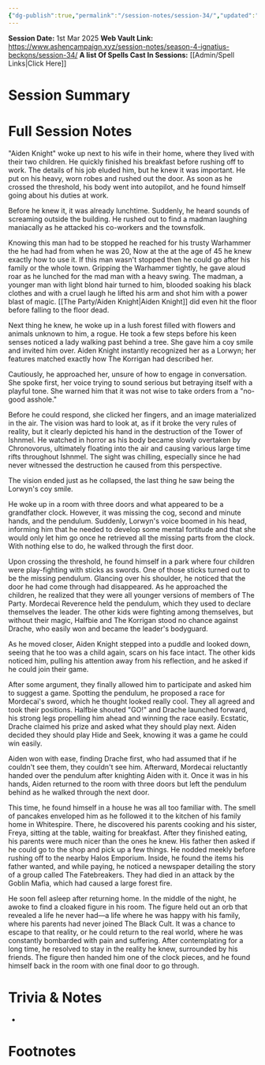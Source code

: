 ```yaml
---
{"dg-publish":true,"permalink":"/session-notes/session-34/","updated":"2025-03-09T17:04:30.878+00:00"}
---
```


**Session Date:** 1st Mar 2025 
**Web Vault Link:** https://www.ashencampaign.xyz/session-notes/season-4-ignatius-beckons/session-34/
**A list Of Spells Cast In Sessions:** [[Admin/Spell Links\|Click Here]]

# Session Summary 


# Full Session Notes
"Aiden Knight" woke up next to his wife in their home, where they lived with their two children. He quickly finished his breakfast before rushing off to work. The details of his job eluded him, but he knew it was important. He put on his heavy, worn robes and rushed out the door. As soon as he crossed the threshold, his body went into autopilot, and he found himself going about his duties at work. 

Before he knew it, it was already lunchtime. Suddenly, he heard sounds of screaming outside the building. He rushed out to find a madman laughing maniacally as he attacked his co-workers and the townsfolk.

Knowing this man had to be stopped he reached for his trusty Warhammer the he had had from when he was 20, Now at the at the age of 45 he knew exactly how to use it. If this man wasn't stopped then he could go after his family or the whole town. Gripping the Warhammer tightly, he gave aloud roar as he lunched for the mad man with a heavy swing. The madman, a younger man with light blond hair turned to him, blooded soaking his black clothes and with a cruel laugh he lifted his arm and shot him with a power blast of magic. [[The Party/Aiden Knight\|Aiden Knight]] did even hit the floor before falling to the floor dead. 

Next thing he knew, he woke up in a lush forest filled with flowers and animals unknown to him, a rogue. He took a few steps before his keen senses noticed a lady walking past behind a tree. She gave him a coy smile and invited him over. Aiden Knight instantly recognized her as a Lorwyn; her features matched exactly how The Korrigan had described her. 

Cautiously, he approached her, unsure of how to engage in conversation. She spoke first, her voice trying to sound serious but betraying itself with a playful tone. She warned him that it was not wise to take orders from a "no-good asshole."

Before he could respond, she clicked her fingers, and an image materialized in the air. The vision was hard to look at, as if it broke the very rules of reality, but it clearly depicted his hand in the destruction of the Tower of Ishnmel. He watched in horror as his body became slowly overtaken by Chronovorus, ultimately floating into the air and causing various large time rifts throughout Ishnmel. The sight was chilling, especially since he had never witnessed the destruction he caused from this perspective. 

The vision ended just as he collapsed, the last thing he saw being the Lorwyn's coy smile.

He woke up in a room with three doors and what appeared to be a grandfather clock. However, it was missing the cog, second and minute hands, and the pendulum. Suddenly, Lorwyn's voice boomed in his head, informing him that he needed to develop some mental fortitude and that she would only let him go once he retrieved all the missing parts from the clock. With nothing else to do, he walked through the first door.

Upon crossing the threshold, he found himself in a park where four children were play-fighting with sticks as swords. One of those sticks turned out to be the missing pendulum. Glancing over his shoulder, he noticed that the door he had come through had disappeared. As he approached the children, he realized that they were all younger versions of members of The Party. Mordecai Reverence held the pendulum, which they used to declare themselves the leader. The other kids were fighting among themselves, but without their magic, Halfbie and The Korrigan stood no chance against Drache, who easily won and became the leader's bodyguard.

As he moved closer, Aiden Knight stepped into a puddle and looked down, seeing that he too was a child again, scars on his face intact. The other kids noticed him, pulling his attention away from his reflection, and he asked if he could join their game.

After some argument, they finally allowed him to participate and asked him to suggest a game. Spotting the pendulum, he proposed a race for Mordecai's sword, which he thought looked really cool. They all agreed and took their positions. Halfbie shouted "GO!" and Drache launched forward, his strong legs propelling him ahead and winning the race easily. Ecstatic, Drache claimed his prize and asked what they should play next. Aiden decided they should play Hide and Seek, knowing it was a game he could win easily.

Aiden won with ease, finding Drache first, who had assumed that if he couldn't see them, they couldn't see him. Afterward, Mordecai reluctantly handed over the pendulum after knighting Aiden with it. Once it was in his hands, Aiden returned to the room with three doors but left the pendulum behind as he walked through the next door.

This time, he found himself in a house he was all too familiar with. The smell of pancakes enveloped him as he followed it to the kitchen of his family home in Whitespire. There, he discovered his parents cooking and his sister, Freya, sitting at the table, waiting for breakfast. After they finished eating, his parents were much nicer than the ones he knew. His father then asked if he could go to the shop and pick up a few things. He nodded meekly before rushing off to the nearby Halos Emporium. Inside, he found the items his father wanted, and while paying, he noticed a newspaper detailing the story of a group called The Fatebreakers. They had died in an attack by the Goblin Mafia, which had caused a large forest fire.

He soon fell asleep after returning home. In the middle of the night, he awoke to find a cloaked figure in his room. The figure held out an orb that revealed a life he never had—a life where he was happy with his family, where his parents had never joined The Black Cult. It was a chance to escape to that reality, or he could return to the real world, where he was constantly bombarded with pain and suffering. After contemplating for a long time, he resolved to stay in the reality he knew, surrounded by his friends. The figure then handed him one of the clock pieces, and he found himself back in the room with one final door to go through.







# Trivia & Notes
- 

# Footnotes

